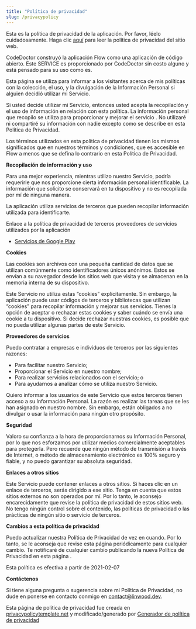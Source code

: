 ```yaml
---
title: "Política de privacidad"
slug: /privacypolicy
---
```


Esta es la política de privacidad de la aplicación. Por favor, léelo cuidadosamente. Haga clic [aquí](https://go.linwood.dev/privacypolicy) para leer la política de privacidad del sitio web.

CodeDoctor construyó la aplicación Flow como una aplicación de código abierto. Este SERVICE es proporcionado por CodeDoctor sin costo alguno y está pensado para su uso como es.

Esta página se utiliza para informar a los visitantes acerca de mis políticas con la colección, el uso, y la divulgación de la Información Personal si alguien decidió utilizar mi Servicio.

Si usted decide utilizar mi Servicio, entonces usted acepta la recopilación y el uso de información en relación con esta política. La información personal que recopilo se utiliza para proporcionar y mejorar el servicio . No utilizaré ni compartiré su información con nadie excepto como se describe en esta Política de Privacidad.

Los términos utilizados en esta política de privacidad tienen los mismos significados que en nuestros términos y condiciones, que es accesible en Flow a menos que se defina lo contrario en esta Política de Privacidad.

**Recopilación de información y uso**

Para una mejor experiencia, mientras utilizo nuestro Servicio, podría requerirle que nos proporcione cierta información personal identificable. La información que solicito se conservará en tu dispositivo y no es recopilada por mí de ninguna manera.

La aplicación utiliza servicios de terceros que pueden recopilar información utilizada para identificarte.

Enlace a la política de privacidad de terceros proveedores de servicios utilizados por la aplicación

* [Servicios de Google Play](https://www.google.com/policies/privacy/)

**Cookies**

Las cookies son archivos con una pequeña cantidad de datos que se utilizan comúnmente como identificadores únicos anónimos. Estos se envían a su navegador desde los sitios web que visita y se almacenan en la memoria interna de su dispositivo.

Este Servicio no utiliza estas “cookies” explícitamente. Sin embargo, la aplicación puede usar códigos de terceros y bibliotecas que utilizan “cookies” para recopilar información y mejorar sus servicios. Tienes la opción de aceptar o rechazar estas cookies y saber cuándo se envía una cookie a tu dispositivo. Si decide rechazar nuestras cookies, es posible que no pueda utilizar algunas partes de este Servicio.

**Proveedores de servicios**

Puedo contratar a empresas e individuos de terceros por las siguientes razones:

* Para facilitar nuestro Servicio;
* Proporcionar el Servicio en nuestro nombre;
* Para realizar servicios relacionados con el servicio; o
* Para ayudarnos a analizar cómo se utiliza nuestro Servicio.

Quiero informar a los usuarios de este Servicio que estos terceros tienen acceso a su Información Personal. La razón es realizar las tareas que se les han asignado en nuestro nombre. Sin embargo, están obligados a no divulgar o usar la información para ningún otro propósito.

**Seguridad**

Valoro su confianza a la hora de proporcionarnos su Información Personal, por lo que nos esforzamos por utilizar medios comercialmente aceptables para protegerla. Pero recuerde que ningún método de transmisión a través de Internet, o método de almacenamiento electrónico es 100% seguro y fiable, y no puedo garantizar su absoluta seguridad.

**Enlaces a otros sitios**

Este Servicio puede contener enlaces a otros sitios. Si haces clic en un enlace de terceros, serás dirigido a ese sitio. Tenga en cuenta que estos sitios externos no son operados por mí. Por lo tanto, le aconsejo encarecidamente que revise la política de privacidad de estos sitios web. No tengo ningún control sobre el contenido, las políticas de privacidad o las prácticas de ningún sitio o servicio de terceros.

**Cambios a esta política de privacidad**

Puedo actualizar nuestra Política de Privacidad de vez en cuando. Por lo tanto, se le aconseja que revise esta página periódicamente para cualquier cambio. Te notificaré de cualquier cambio publicando la nueva Política de Privacidad en esta página .

Esta política es efectiva a partir de 2021-02-07

**Contáctenos**

Si tiene alguna pregunta o sugerencia sobre mi Política de Privacidad, no dude en ponerse en contacto conmigo en contact@linwood.dev.

Esta página de política de privacidad fue creada en [privacypolicytemplate.net](https://privacypolicytemplate.net) y modificado/generado por [Generador de política de privacidad](https://app-privacy-policy-generator.nisrulz.com/)
